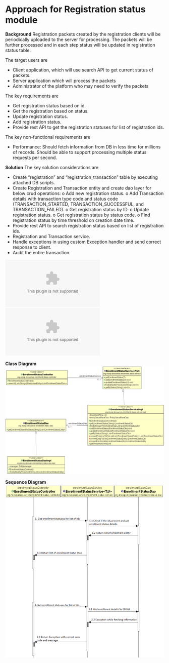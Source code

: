 # Approach for Registration status module

**Background**
Registration packets created by the registration clients will be periodically uploaded to the server for processing. The packets will be further processed and in each step  status will be updated in registration status table.

The target users are
-	Client application, which will use search API to get current status of packets.
-	Server application which will process the packets
-	Administrator of the platform who may need to verify the packets

The key requirements are
-	Get registration status based on id.
-	Get the registration based on status.
-	Update registration status.
-	Add registration status.
-	Provide rest API to get the registration statuses for list of registration ids.

The key non-functional requirements are
-	Performance: Should fetch information from DB in less time for millions of records. Should be able to support processing multiple status requests per second.



**Solution**
The key solution considerations are
-	Create “registration” and “registration_transaction” table by executing attached DB scripts.
-	Create Registration and Transaction entity and create dao layer for below crud operations:
o	Add new registration status.
o	Add Transaction details with transaction type code and status code (TRANSACTION_STARTED, TRANSACTION_SUCCESSFUL, and TRANSACTION_FAILED).
o	Get registration status by ID.
o	Update registration status.
o	Get registration status by status code.
o	Find registration status by time threshold on creation date time.
-	Provide rest API to search registration status based on list of registration ids.
-	Registration and Transaction service.
-	Handle exceptions in using custom Exception handler and send correct response to client.
-	Audit the entire transaction.

![Download script for registration table](https://github.com/mosip/mosip/tree/DEV/design/registration-processor/_scripts/regprc-registration_v003.zip)
![Download script for registration_transaction table](https://github.com/mosip/mosip/tree/DEV/design/registration-processor/_scripts/regprc-registration_transaction_v003.zip)

**Class Diagram**
![Registration status class diagram](_images/registration_status_class_diagram.png)

**Sequence Diagram**
![Registration status sequence diagram](_images/registration_status_seq_diagram.png)
